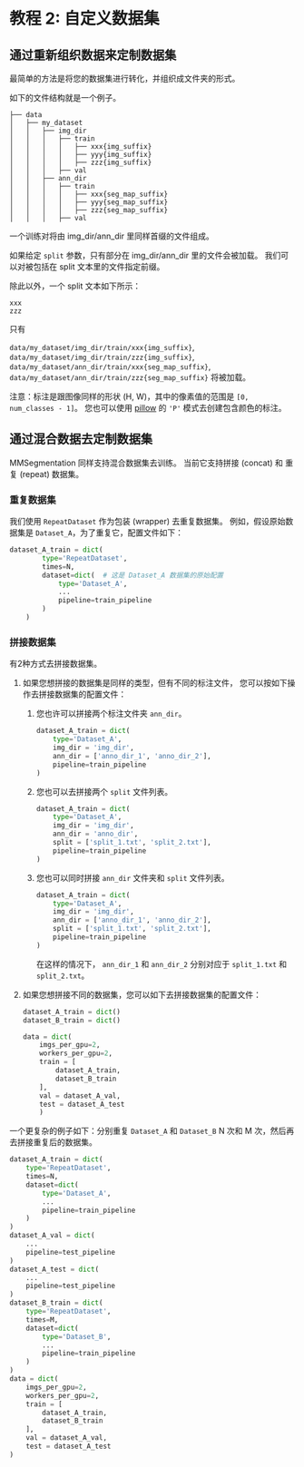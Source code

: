 # 教程 2: 自定义数据集

## 通过重新组织数据来定制数据集

最简单的方法是将您的数据集进行转化，并组织成文件夹的形式。

如下的文件结构就是一个例子。

```none
├── data
│   ├── my_dataset
│   │   ├── img_dir
│   │   │   ├── train
│   │   │   │   ├── xxx{img_suffix}
│   │   │   │   ├── yyy{img_suffix}
│   │   │   │   ├── zzz{img_suffix}
│   │   │   ├── val
│   │   ├── ann_dir
│   │   │   ├── train
│   │   │   │   ├── xxx{seg_map_suffix}
│   │   │   │   ├── yyy{seg_map_suffix}
│   │   │   │   ├── zzz{seg_map_suffix}
│   │   │   ├── val

```

一个训练对将由 img_dir/ann_dir 里同样首缀的文件组成。

如果给定 `split` 参数，只有部分在 img_dir/ann_dir 里的文件会被加载。
我们可以对被包括在 split 文本里的文件指定前缀。

除此以外，一个 split 文本如下所示：

```none
xxx
zzz
```

只有

`data/my_dataset/img_dir/train/xxx{img_suffix}`,
`data/my_dataset/img_dir/train/zzz{img_suffix}`,
`data/my_dataset/ann_dir/train/xxx{seg_map_suffix}`,
`data/my_dataset/ann_dir/train/zzz{seg_map_suffix}` 将被加载。

注意：标注是跟图像同样的形状 (H, W)，其中的像素值的范围是 `[0, num_classes - 1]`。
您也可以使用 [pillow](https://pillow.readthedocs.io/en/stable/handbook/concepts.html#palette) 的 `'P'` 模式去创建包含颜色的标注。

## 通过混合数据去定制数据集

MMSegmentation 同样支持混合数据集去训练。
当前它支持拼接 (concat) 和 重复 (repeat) 数据集。

### 重复数据集

我们使用 `RepeatDataset` 作为包装 (wrapper) 去重复数据集。
例如，假设原始数据集是 `Dataset_A`，为了重复它，配置文件如下：

```python
dataset_A_train = dict(
        type='RepeatDataset',
        times=N,
        dataset=dict(  # 这是 Dataset_A 数据集的原始配置
            type='Dataset_A',
            ...
            pipeline=train_pipeline
        )
    )
```

### 拼接数据集

有2种方式去拼接数据集。

1. 如果您想拼接的数据集是同样的类型，但有不同的标注文件，
    您可以按如下操作去拼接数据集的配置文件：

    1. 您也许可以拼接两个标注文件夹 `ann_dir`。

        ```python
        dataset_A_train = dict(
            type='Dataset_A',
            img_dir = 'img_dir',
            ann_dir = ['anno_dir_1', 'anno_dir_2'],
            pipeline=train_pipeline
        )
        ```

    2. 您也可以去拼接两个 `split` 文件列表。

        ```python
        dataset_A_train = dict(
            type='Dataset_A',
            img_dir = 'img_dir',
            ann_dir = 'anno_dir',
            split = ['split_1.txt', 'split_2.txt'],
            pipeline=train_pipeline
        )
        ```

    3. 您也可以同时拼接 `ann_dir` 文件夹和 `split` 文件列表。

        ```python
        dataset_A_train = dict(
            type='Dataset_A',
            img_dir = 'img_dir',
            ann_dir = ['anno_dir_1', 'anno_dir_2'],
            split = ['split_1.txt', 'split_2.txt'],
            pipeline=train_pipeline
        )
        ```

        在这样的情况下， `ann_dir_1` 和 `ann_dir_2` 分别对应于 `split_1.txt` 和 `split_2.txt`。

2. 如果您想拼接不同的数据集，您可以如下去拼接数据集的配置文件：

    ```python
    dataset_A_train = dict()
    dataset_B_train = dict()

    data = dict(
        imgs_per_gpu=2,
        workers_per_gpu=2,
        train = [
            dataset_A_train,
            dataset_B_train
        ],
        val = dataset_A_val,
        test = dataset_A_test
        )
    ```

一个更复杂的例子如下：分别重复 `Dataset_A` 和 `Dataset_B` N 次和 M 次，然后再去拼接重复后的数据集。

```python
dataset_A_train = dict(
    type='RepeatDataset',
    times=N,
    dataset=dict(
        type='Dataset_A',
        ...
        pipeline=train_pipeline
    )
)
dataset_A_val = dict(
    ...
    pipeline=test_pipeline
)
dataset_A_test = dict(
    ...
    pipeline=test_pipeline
)
dataset_B_train = dict(
    type='RepeatDataset',
    times=M,
    dataset=dict(
        type='Dataset_B',
        ...
        pipeline=train_pipeline
    )
)
data = dict(
    imgs_per_gpu=2,
    workers_per_gpu=2,
    train = [
        dataset_A_train,
        dataset_B_train
    ],
    val = dataset_A_val,
    test = dataset_A_test
)

```
